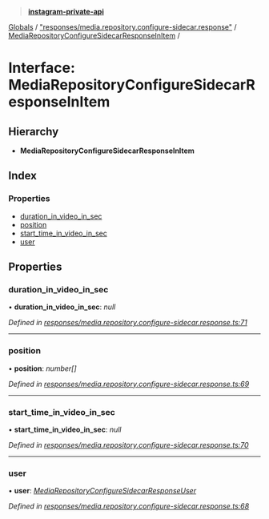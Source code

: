 > **[instagram-private-api](../README.md)**

[Globals](../README.md) / ["responses/media.repository.configure-sidecar.response"](../modules/_responses_media_repository_configure_sidecar_response_.md) / [MediaRepositoryConfigureSidecarResponseInItem](_responses_media_repository_configure_sidecar_response_.mediarepositoryconfiguresidecarresponseinitem.md) /

# Interface: MediaRepositoryConfigureSidecarResponseInItem

## Hierarchy

* **MediaRepositoryConfigureSidecarResponseInItem**

## Index

### Properties

* [duration_in_video_in_sec](_responses_media_repository_configure_sidecar_response_.mediarepositoryconfiguresidecarresponseinitem.md#duration_in_video_in_sec)
* [position](_responses_media_repository_configure_sidecar_response_.mediarepositoryconfiguresidecarresponseinitem.md#position)
* [start_time_in_video_in_sec](_responses_media_repository_configure_sidecar_response_.mediarepositoryconfiguresidecarresponseinitem.md#start_time_in_video_in_sec)
* [user](_responses_media_repository_configure_sidecar_response_.mediarepositoryconfiguresidecarresponseinitem.md#user)

## Properties

###  duration_in_video_in_sec

• **duration_in_video_in_sec**: *null*

*Defined in [responses/media.repository.configure-sidecar.response.ts:71](https://github.com/dilame/instagram-private-api/blob/01eb399/src/responses/media.repository.configure-sidecar.response.ts#L71)*

___

###  position

• **position**: *number[]*

*Defined in [responses/media.repository.configure-sidecar.response.ts:69](https://github.com/dilame/instagram-private-api/blob/01eb399/src/responses/media.repository.configure-sidecar.response.ts#L69)*

___

###  start_time_in_video_in_sec

• **start_time_in_video_in_sec**: *null*

*Defined in [responses/media.repository.configure-sidecar.response.ts:70](https://github.com/dilame/instagram-private-api/blob/01eb399/src/responses/media.repository.configure-sidecar.response.ts#L70)*

___

###  user

• **user**: *[MediaRepositoryConfigureSidecarResponseUser](_responses_media_repository_configure_sidecar_response_.mediarepositoryconfiguresidecarresponseuser.md)*

*Defined in [responses/media.repository.configure-sidecar.response.ts:68](https://github.com/dilame/instagram-private-api/blob/01eb399/src/responses/media.repository.configure-sidecar.response.ts#L68)*